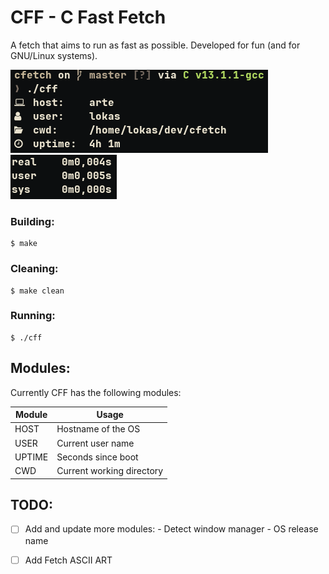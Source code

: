 # CFF - C Fast Fetch
A fetch that aims to run as fast as possible. Developed for fun (and for GNU/Linux systems).

![](https://raw.githubusercontent.com/egujito/cff/master/example-og.png)
![](https://raw.githubusercontent.com/egujito/cff/master/speed.png)
### Building:

```
$ make
```

### Cleaning:

```
$ make clean
```

### Running:

```
$ ./cff
```

## Modules:

Currently CFF has the following modules:

Module  | Usage
------------- | -------------
HOST  	| Hostname of the OS
USER  	| Current user name
UPTIME  | Seconds since boot
CWD     | Current working directory

## TODO:

- [ ]  Add and update more modules:
		- Detect window manager
		- OS release name
- [ ]  Add Fetch ASCII ART

